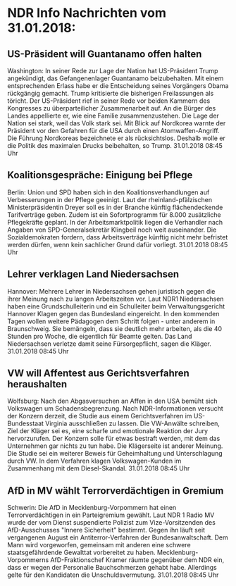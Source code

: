 # NDR Info Nachrichten vom 31.01.2018:


## US-Präsident will Guantanamo offen halten
Washington: In seiner Rede zur Lage der Nation hat US-Präsident Trump angekündigt, das Gefangenenlager Guantanamo beizubehalten. Mit einem entsprechenden Erlass habe er die Entscheidung seines Vorgängers Obama rückgängig gemacht. Trump kritisierte die bisherigen Freilassungen als töricht. Der US-Präsident rief in seiner Rede vor beiden Kammern des Kongresses zu überparteilicher Zusammenarbeit auf. An die Bürger des Landes appellierte er, wie eine Familie zusammenzustehen. Die Lage der Nation sei stark, weil das Volk stark sei. Mit Blick auf Nordkorea warnte der Präsident vor den Gefahren für die USA durch einen Atomwaffen-Angriff. Die Führung Nordkoreas bezeichnete er als rücksichtslos. Deshalb wolle er die Politik des maximalen Drucks beibehalten, so Trump. 31.01.2018 08:45 Uhr 

## Koalitionsgespräche: Einigung bei Pflege
Berlin:	Union und SPD haben sich in den Koalitionsverhandlungen auf Verbesserungen in der Pflege geeinigt. Laut der rheinland-pfälzischen Ministerpräsidentin Dreyer soll es in der Branche künftig flächendeckende Tarifverträge geben. Zudem ist ein Sofortprogramm für 8.000 zusätzliche Pflegekräfte geplant. In der Arbeitsmarktpolitik liegen die Verhandler nach Angaben von SPD-Generalsekretär Klingbeil noch weit auseinander. Die Sozialdemokraten fordern, dass Arbeitsverträge künftig nicht mehr befristet werden dürfen, wenn kein sachlicher Grund dafür vorliegt. 31.01.2018 08:45 Uhr 

## Lehrer verklagen Land Niedersachsen
Hannover: Mehrere Lehrer in Niedersachsen gehen juristisch gegen die ihrer Meinung nach zu langen Arbeitszeiten vor. Laut NDR1 Niedersachsen haben eine Grundschulleiterin und ein Schulleiter beim Verwaltungsgericht Hannover Klagen gegen das Bundesland eingereicht. In den kommenden Tagen wollen weitere Pädagogen dem Schritt folgen - unter anderem in Braunschweig. Sie bemängeln, dass sie deutlich mehr arbeiten, als die 40 Stunden pro Woche, die eigentlich für Beamte gelten. Das Land Niedersachsen verletze damit seine Fürsorgepflicht, sagen die Kläger. 31.01.2018 08:45 Uhr 

## VW will Affentest aus Gerichtsverfahren heraushalten
Wolfsburg: Nach den Abgasversuchen an Affen in den USA bemüht sich Volkswagen um Schadensbegrenzung. Nach NDR-Informationen versucht der Konzern derzeit, die Studie aus einem Gerichtsverfahren im US-Bundesstaat Virginia ausschließen zu lassen. Die VW-Anwälte schreiben, Ziel der Kläger sei es, eine scharfe und emotionale Reaktion der Jury hervorzurufen. Der Konzern solle für etwas bestraft werden, mit dem das Unternehmen gar nichts zu tun habe. Die Klägerseite ist anderer Meinung. Die Studie sei ein weiterer Beweis für Geheimhaltung und Unterschlagung durch VW. In dem Verfahren klagen Volkswagen-Kunden im Zusammenhang mit dem Diesel-Skandal. 31.01.2018 08:45 Uhr 

## AfD in MV wählt Terrorverdächtigen in Gremium
Schwerin:	Die AfD in Mecklenburg-Vorpommern hat einen Terrorverdächtigen in ein Parteigremium gewählt. Laut NDR 1 Radio MV wurde der vom Dienst suspendierte Polizist zum Vize-Vorsitzenden des AfD-Ausschusses "Innere Sicherheit" bestimmt. Gegen ihn läuft seit vergangenen August ein Antiterror-Verfahren der Bundesanwaltschaft. Dem Mann wird vorgeworfen, gemeinsam mit anderen eine schwere staatsgefährdende Gewalttat vorbereitet zu haben. Mecklenburg-Vorpommerns AfD-Fraktionschef Kramer räumte gegenüber dem NDR ein, dass er wegen der Personalie Bauchschmerzen gehabt habe. Allerdings gelte für den Kandidaten die Unschuldsvermutung. 31.01.2018 08:45 Uhr 
